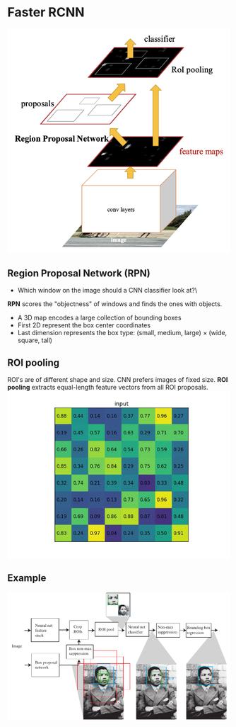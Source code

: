 # Faster RCNN

![Image](../data/Faster-RCNN.png)

## Region Proposal Network (RPN)
* Which window on the image should a CNN classifier look at?\

**RPN** scores the "objectness" of windows and finds the ones with objects.
- A 3D map encodes a large collection of bounding boxes
- First 2D represent the box center coordinates
- Last dimension represents the box type: (small, medium, large) × (wide, square, tall)

## ROI pooling
ROI's are of different shape and size. CNN prefers images of fixed size. **ROI pooling** extracts equal-length feature vectors from all ROI proposals.\
![Image](../data/ROI-pool.gif)

## Example
![Image](../data/example.png)
